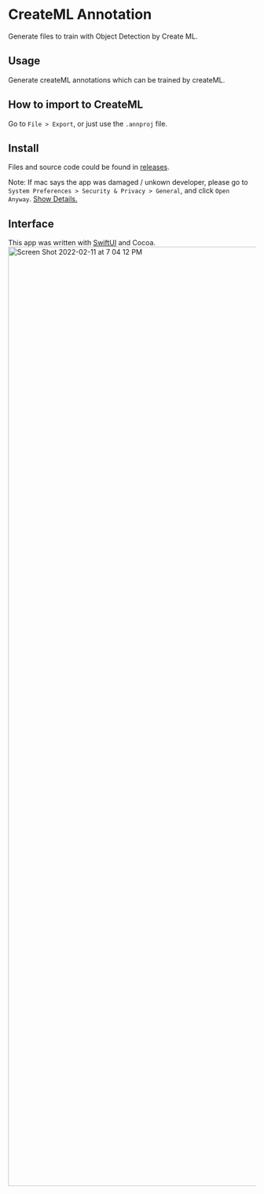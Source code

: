 # CreateML Annotation
Generate files to train with Object Detection by Create ML.

## Usage
Generate createML annotations which can be trained by createML.

## How to import to CreateML
Go to `File > Export`, or just use the `.annproj` file.

## Install
Files and source code could be found in [releases](https://github.com/Vaida12345/Annotation/releases).

Note: If mac says the app was damaged / unkown developer, please go to `System Preferences > Security & Privacy > General`, and click `Open Anyway`. [Show Details.](https://github.com/Vaida12345/Annotation/wiki#why-i-cant-open-the-app)

## Interface
This app was written with [SwiftUI](https://developer.apple.com/xcode/swiftui/) and Cocoa.
<img width="1912" alt="Screen Shot 2022-02-11 at 7 04 12 PM" src="https://user-images.githubusercontent.com/91354917/153581144-f80bccf5-3e04-453d-b46f-c26d8dcddc8a.png">

